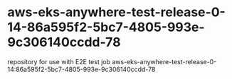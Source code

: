 # aws-eks-anywhere-test-release-0-14-86a595f2-5bc7-4805-993e-9c306140ccdd-78
repository for use with E2E test job aws-eks-anywhere-test-release-0-14:86a595f2-5bc7-4805-993e-9c306140ccdd-78
